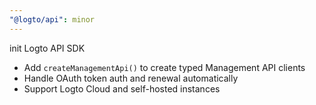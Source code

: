 ```yaml
---
"@logto/api": minor
---
```


init Logto API SDK

- Add `createManagementApi()` to create typed Management API clients
- Handle OAuth token auth and renewal automatically
- Support Logto Cloud and self-hosted instances
